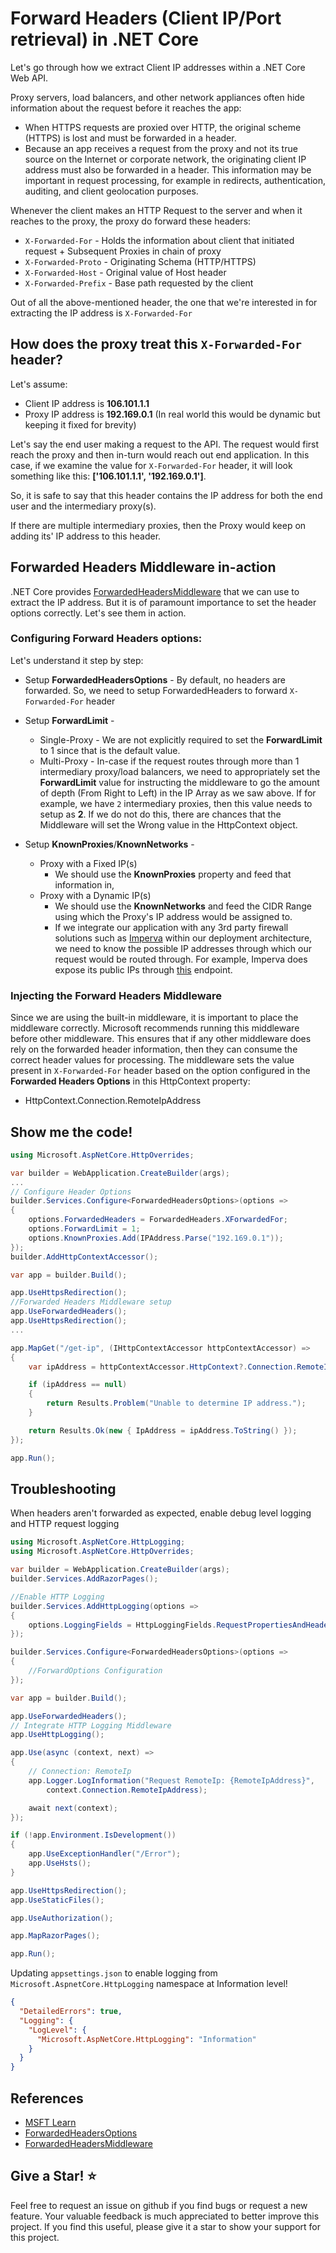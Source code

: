 # Forward Headers (Client IP/Port retrieval) in .NET Core

Let's go through how we extract Client IP addresses within a .NET Core Web API.

Proxy servers, load balancers, and other network appliances often hide information about the request before it reaches the app:
- When HTTPS requests are proxied over HTTP, the original scheme (HTTPS) is lost and must be forwarded in a header.
- Because an app receives a request from the proxy and not its true source on the Internet or corporate network, the originating client IP address must also be forwarded in a header.
This information may be important in request processing, for example in redirects, authentication, auditing, and client geolocation purposes.

Whenever the client makes an HTTP Request to the server and when it reaches to the proxy, the proxy do forward these headers:
- `X-Forwarded-For` - Holds the information about client that initiated request + Subsequent Proxies in chain of proxy
- `X-Forwarded-Proto` - Originating Schema (HTTP/HTTPS)
- `X-Forwarded-Host` - Original value of Host header
- `X-Forwarded-Prefix` - Base path requested by the client
    
Out of all the above-mentioned header, the one that we're interested in for extracting the IP address is `X-Forwarded-For`

## How does the proxy treat this `X-Forwarded-For` header?
Let's assume:
 - Client IP address is **106.101.1.1**
 - Proxy IP address is **192.169.0.1** (In real world this would be dynamic but keeping it fixed for brevity)

Let's say the end user making a request to the API. The request would first reach the proxy and then in-turn would reach out end application. In this case, if we examine the value for `X-Forwarded-For` header, it will look something like this: **['106.101.1.1', '192.169.0.1']**.

So, it is safe to say that this header contains the IP address for both the end user and the intermediary proxy(s).

If there are multiple intermediary proxies, then the Proxy would keep on adding its' IP address to this header.

## Forwarded Headers Middleware in-action
.NET Core provides [ForwardedHeadersMiddleware](https://learn.microsoft.com/en-us/dotnet/api/microsoft.aspnetcore.httpoverrides.forwardedheadersmiddleware?view=aspnetcore-8.0) that we can use to extract the IP address. But it is of paramount importance to set the header options correctly. Let's see them in action.

### Configuring **Forward Headers** options:
Let's understand it step by step:
- Setup **ForwardedHeadersOptions** - By default, no headers are forwarded. So, we need to setup ForwardedHeaders to forward `X-Forwarded-For` header
    
- Setup **ForwardLimit** - 
   - Single-Proxy - We are not explicitly required to set the **ForwardLimit** to 1 since that is the default value.
   - Multi-Proxy - In-case if the request routes through more than 1 intermediary proxy/load balancers, we need to appropriately set the **ForwardLimit** value for instructing the middleware to go the amount of depth (From Right to Left) in the IP Array as we saw above. If for example, we have `2` intermediary proxies, then this value needs to setup as **2**. If we do not do this, there are chances that the Middleware will set the Wrong value in the HttpContext object.
    
- Setup **KnownProxies**/**KnownNetworks** -
   - Proxy with a Fixed IP(s) 
      - We should use the **KnownProxies** property and feed that information in,
   - Proxy with a Dynamic IP(s) 
      - We should use the **KnownNetworks** and feed the CIDR Range using which the Proxy's IP address would be assigned to.
      - If we integrate our application with any 3rd party firewall solutions such as [Imperva](https://www.imperva.com/) within our deployment architecture, we need to know the possible IP addresses through which our request would be routed through. For example, Imperva does expose its public IPs through [this](https://my.imperva.com/api/integration/v1/ips) endpoint. 
    
### Injecting the **Forward Headers** Middleware
Since we are using the built-in middleware, it is important to place the middleware correctly. Microsoft recommends running this middleware before other middleware. This ensures that if any other middleware does rely on the forwarded header information, then they can consume the correct header values for processing.
The middleware sets the value present in `X-Forwarded-For` header based on the option configured in the **Forwarded Headers Options** in this HttpContext property:
- HttpContext.Connection.RemoteIpAddress

## Show me the code!

```csharp
using Microsoft.AspNetCore.HttpOverrides;

var builder = WebApplication.CreateBuilder(args);
...
// Configure Header Options 
builder.Services.Configure<ForwardedHeadersOptions>(options => 
{ 
    options.ForwardedHeaders = ForwardedHeaders.XForwardedFor; 
    options.ForwardLimit = 1; 
    options.KnownProxies.Add(IPAddress.Parse("192.169.0.1")); 
});
builder.AddHttpContextAccessor();

var app = builder.Build();

app.UseHttpsRedirection();
//Forwarded Headers Middleware setup
app.UseForwardedHeaders();
app.UseHttpsRedirection();
...

app.MapGet("/get-ip", (IHttpContextAccessor httpContextAccessor) =>
{
    var ipAddress = httpContextAccessor.HttpContext?.Connection.RemoteIpAddress;

    if (ipAddress == null)
    {
        return Results.Problem("Unable to determine IP address.");
    }

    return Results.Ok(new { IpAddress = ipAddress.ToString() });
});

app.Run();
```

## Troubleshooting
When headers aren't forwarded as expected, enable debug level logging and HTTP request logging
```csharp
using Microsoft.AspNetCore.HttpLogging;
using Microsoft.AspNetCore.HttpOverrides;

var builder = WebApplication.CreateBuilder(args);
builder.Services.AddRazorPages();

//Enable HTTP Logging
builder.Services.AddHttpLogging(options =>
{
    options.LoggingFields = HttpLoggingFields.RequestPropertiesAndHeaders;
});

builder.Services.Configure<ForwardedHeadersOptions>(options =>
{
    //ForwardOptions Configuration
});

var app = builder.Build();

app.UseForwardedHeaders();
// Integrate HTTP Logging Middleware
app.UseHttpLogging();

app.Use(async (context, next) =>
{
    // Connection: RemoteIp
    app.Logger.LogInformation("Request RemoteIp: {RemoteIpAddress}",
        context.Connection.RemoteIpAddress);

    await next(context);
});

if (!app.Environment.IsDevelopment())
{
    app.UseExceptionHandler("/Error");
    app.UseHsts();
}

app.UseHttpsRedirection();
app.UseStaticFiles();

app.UseAuthorization();

app.MapRazorPages();

app.Run();
```
Updating `appsettings.json` to enable logging from  `Microsoft.AspnetCore.HttpLogging` namespace at Information level!
```json
{
  "DetailedErrors": true,
  "Logging": {
    "LogLevel": {
      "Microsoft.AspNetCore.HttpLogging": "Information"
    }
  }
}
```
## References
   - [MSFT Learn](https://learn.microsoft.com/en-us/aspnet/core/host-and-deploy/proxy-load-balancer?view=aspnetcore-8.0)
   - [ForwardedHeadersOptions](https://learn.microsoft.com/en-us/dotnet/api/microsoft.aspnetcore.builder.forwardedheadersoptions?view=aspnetcore-8.0)
   - [ForwardedHeadersMiddleware](https://learn.microsoft.com/en-us/dotnet/api/microsoft.aspnetcore.httpoverrides.forwardedheadersmiddleware?view=aspnetcore-8.0)


## Give a Star! ⭐
Feel free to request an issue on github if you find bugs or request a new feature. Your valuable feedback is much appreciated to better improve this project. If you find this useful, please give it a star to show your support for this project.

